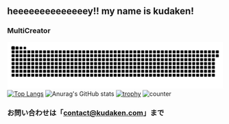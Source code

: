 ## heeeeeeeeeeeeeey!! my name is kudaken!  
### MultiCreator
![SVG](https://github.com/kudaken0/kudaken0/blob/main/images/github-user.svg)
[![Top Langs](https://github-readme-stats.vercel.app/api/top-langs/?username=kudaken0&theme=shadow_blue)](https://github.com/anuraghazra/github-readme-stats) 
![Anurag's GitHub stats](https://github-readme-stats.vercel.app/api?username=kudaken0&theme=shadow_blue)
[![trophy](https://github-profile-trophy.vercel.app/?username=kudaken0&theme=shadow_blue&column=7)](https://github.com/ryo-ma/github-profile-trophy)
![counter](https://count.getloli.com/get/@kudaken0?theme=asoul)  
### お問い合わせは「contact@kudaken.com」まで
